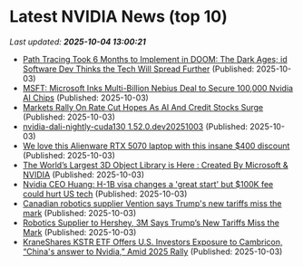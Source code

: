 # Latest NVIDIA News (top 10)
_Last updated: **2025-10-04 13:00:21**_

- [Path Tracing Took 6 Months to Implement in DOOM: The Dark Ages; id Software Dev Thinks the Tech Will Spread Further](https://wccftech.com/path-tracing-took-six-months-to-implement-doom-the-dark-ages/) (Published: 2025-10-03)
- [MSFT: Microsoft Inks Multi-Billion Nebius Deal to Secure 100,000 Nvidia AI Chips](https://finance.yahoo.com/news/msft-microsoft-inks-multi-billion-125705192.html) (Published: 2025-10-03)
- [Markets Rally On Rate Cut Hopes As AI And Credit Stocks Surge](https://www.forbes.com/sites/jjkinahan/2025/10/03/markets-rally-on-rate-cut-hopes-as-ai-and-credit-stocks-surge/) (Published: 2025-10-03)
- [nvidia-dali-nightly-cuda130 1.52.0.dev20251003](https://pypi.org/project/nvidia-dali-nightly-cuda130/1.52.0.dev20251003/) (Published: 2025-10-03)
- [We love this Alienware RTX 5070 laptop with this insane $400 discount](https://www.pcworld.com/article/2928961/we-love-this-alienware-rtx-5070-laptop-with-its-insane-400-discount.html) (Published: 2025-10-03)
- [The World’s Largest 3D Object Library is Here : Created By Microsoft & NVIDIA](https://www.geeky-gadgets.com/worlds-largest-3d-object-library/) (Published: 2025-10-03)
- [Nvidia CEO Huang: H-1B visa changes a 'great start' but $100K fee could hurt US tech](https://economictimes.indiatimes.com/tech/technology/nvidia-ceo-huang-h-1b-visa-changes-a-great-start-but-100k-fee-could-hurt-us-tech/articleshow/124291832.cms) (Published: 2025-10-03)
- [Canadian robotics supplier Vention says Trump's new tariffs miss the mark](https://financialpost.com/technology/canadian-robotics-supplier-vention-trump-tariffs-miss-mark) (Published: 2025-10-03)
- [Robotics Supplier to Hershey, 3M Says Trump’s New Tariffs Miss the Mark](https://financialpost.com/pmn/business-pmn/robotics-supplier-to-hershey-3m-says-trumps-new-tariffs-miss-the-mark) (Published: 2025-10-03)
- [KraneShares KSTR ETF Offers U.S. Investors Exposure to Cambricon, “China's answer to Nvidia,” Amid 2025 Rally](https://www.globenewswire.com/news-release/2025/10/03/3160944/0/en/KraneShares-KSTR-ETF-Offers-U-S-Investors-Exposure-to-Cambricon-China-s-answer-to-Nvidia-Amid-2025-Rally.html) (Published: 2025-10-03)
